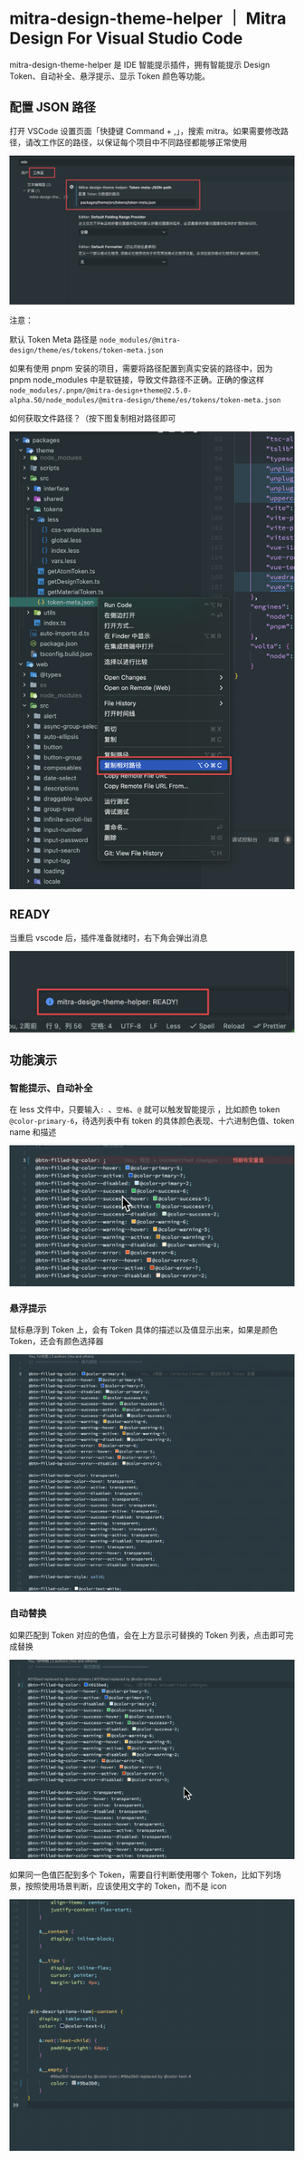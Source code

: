 # mitra-design-theme-helper ｜ Mitra Design For Visual Studio Code

mitra-design-theme-helper 是 IDE 智能提示插件，拥有智能提示 Design Token、自动补全、悬浮提示、显示 Token 颜色等功能。

## 配置 JSON 路径

打开 VSCode 设置页面「快捷键 Command + ,」，搜索 mitra。如果需要修改路径，请改工作区的路径，以保证每个项目中不同路径都能够正常使用

![设置](./images/setting.png)

注意：

默认 Token Meta 路径是 `node_modules/@mitra-design/theme/es/tokens/token-meta.json`

如果有使用 pnpm 安装的项目，需要将路径配置到真实安装的路径中，因为 pnpm node_modules 中是软链接，导致文件路径不正确。正确的像这样 `node_modules/.pnpm/@mitra-design+theme@2.5.0-alpha.50/node_modules/@mitra-design/theme/es/tokens/token-meta.json`

如何获取文件路径？（按下图复制相对路径即可

![路径](./images/path.png)


## READY

当重启 vscode 后，插件准备就绪时，右下角会弹出消息

![ready](./images/ready.png)


## 功能演示

### 智能提示、自动补全

在 less 文件中，只要输入`: `、`空格`、`@` 就可以触发智能提示 ，比如颜色 token `@color-primary-6`，待选列表中有 token 的具体颜色表现、十六进制色值、token name 和描述

![ready](./images/completion.gif)


### 悬浮提示

鼠标悬浮到 Token 上，会有 Token 具体的描述以及值显示出来，如果是颜色 Token，还会有颜色选择器

![hover](./images/hover.gif)


### 自动替换

如果匹配到 Token 对应的色值，会在上方显示可替换的 Token 列表，点击即可完成替换

![replace](./images/replace1.gif)

如果同一色值匹配到多个 Token，需要自行判断使用哪个 Token，比如下列场景，按照使用场景判断，应该使用文字的 Token，而不是 icon

![replace](./images/replace2.gif)
